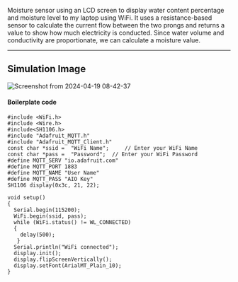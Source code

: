Moisture sensor using an LCD screen to display water content percentage and moisture level to my laptop using WiFi.
It uses a resistance-based sensor to calculate the current flow between the two prongs and returns a value to show how much electricity is conducted. Since water volume and conductivity are proportionate, we can calculate a moisture value.

-----------------------------------------------------------------------------------------------------------------------------------------------------------------------------------------

## Simulation Image 
![Screenshot from 2024-04-19 08-42-37](https://github.com/SahasT23/AdaFruit-ESPSoilMoistureSensor.c/assets/108793094/47609797-b6c7-42d3-9746-a74eba5c08da)

#### Boilerplate code 
```
#include <WiFi.h>
#include <Wire.h>
#include<SH1106.h>
#include "Adafruit_MQTT.h"
#include "Adafruit_MQTT_Client.h"
const char *ssid =  "WiFi Name";     // Enter your WiFi Name
const char *pass =  "Password";  // Enter your WiFi Password
#define MQTT_SERV "io.adafruit.com"
#define MQTT_PORT 1883
#define MQTT_NAME "User Name"
#define MQTT_PASS "AIO Key"
SH1106 display(0x3c, 21, 22);

void setup()
{
  Serial.begin(115200);
  WiFi.begin(ssid, pass);
  while (WiFi.status() != WL_CONNECTED)
  {
    delay(500);
   }
  Serial.println("WiFi connected");
  display.init();
  display.flipScreenVertically();
  display.setFont(ArialMT_Plain_10);
}
``` 
